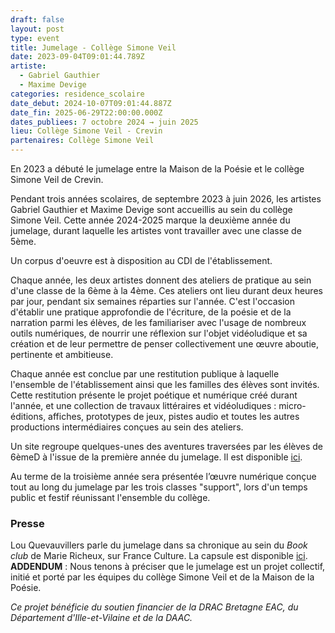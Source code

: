 ```yaml
---
draft: false
layout: post
type: event
title: Jumelage - Collège Simone Veil
date: 2023-09-04T09:01:44.789Z
artiste:
  - Gabriel Gauthier
  - Maxime Devige
categories: residence_scolaire
date_debut: 2024-10-07T09:01:44.887Z
date_fin: 2025-06-29T22:00:00.000Z
dates_publiees: 7 octobre 2024 → juin 2025
lieu: Collège Simone Veil - Crevin
partenaires: Collège Simone Veil
---
```

En 2023 a débuté le jumelage entre la Maison de la Poésie et le collège Simone Veil de Crevin. 

Pendant trois années scolaires, de septembre 2023 à juin 2026, les artistes Gabriel Gauthier et Maxime Devige sont accueillis au sein du collège Simone Veil. Cette année 2024-2025 marque la deuxième année du jumelage, durant laquelle les artistes vont travailler avec une classe de 5ème.

Un corpus d'oeuvre est à disposition au CDI de l'établissement.

Chaque année, les deux artistes donnent des ateliers de pratique au sein d'une classe de la 6ème à la 4ème. Ces ateliers ont lieu durant deux heures par jour, pendant six semaines réparties sur l'année. C'est l'occasion d'établir une pratique approfondie de l'écriture, de la poésie et de la narration parmi les élèves, de les familiariser avec l'usage de nombreux outils numériques, de nourrir une réflexion sur l'objet vidéoludique et sa création et de leur permettre de penser collectivement une œuvre aboutie, pertinente et ambitieuse.

Chaque année est conclue par une restitution publique à laquelle l'ensemble de l'établissement ainsi que les familles des élèves sont invités. Cette restitution présente le projet poétique et numérique créé durant l'année, et une collection de travaux littéraires et vidéoludiques : micro-éditions, affiches, prototypes de jeux, pistes audio et toutes les autres productions intermédiaires conçues au sein des ateliers.

Un site regroupe quelques-unes des aventures traversées par les élèves de 6èmeD à l'issue de la première année du jumelage. Il est disponible [ici](http://maisondelapoesie-rennes.org/jumelage/site_total).

Au terme de la troisième année sera présentée l’œuvre numérique conçue tout au long du jumelage par les trois classes "support", lors d'un temps public et festif réunissant l'ensemble du collège.

### Presse

Lou Quevauvillers parle du jumelage dans sa chronique au sein du *Book club* de Marie Richeux, sur France Culture. La capsule est disponible [ici](https://www.radiofrance.fr/franceculture/podcasts/lectures-numeriques/un-jeu-video-au-college-une-experience-poetique-proposee-par-maxime-devige-et-gabriel-gauthier-1036440). **ADDENDUM** : Nous tenons à préciser que le jumelage est un projet collectif, initié et porté par les équipes du collège Simone Veil et de la Maison de la Poésie.

*Ce projet bénéficie du soutien financier de la DRAC Bretagne EAC, du Département d'Ille-et-Vilaine et de la DAAC.*